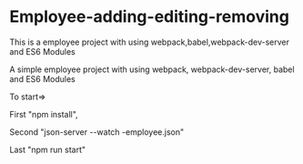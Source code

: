# Employee-adding-editing-removing
This is a employee project with using webpack,babel,webpack-dev-server and ES6 Modules


A simple employee project with using webpack, webpack-dev-server, babel and ES6 Modules

To start=>

First "npm install",

Second "json-server --watch -employee.json"

Last "npm run start"
